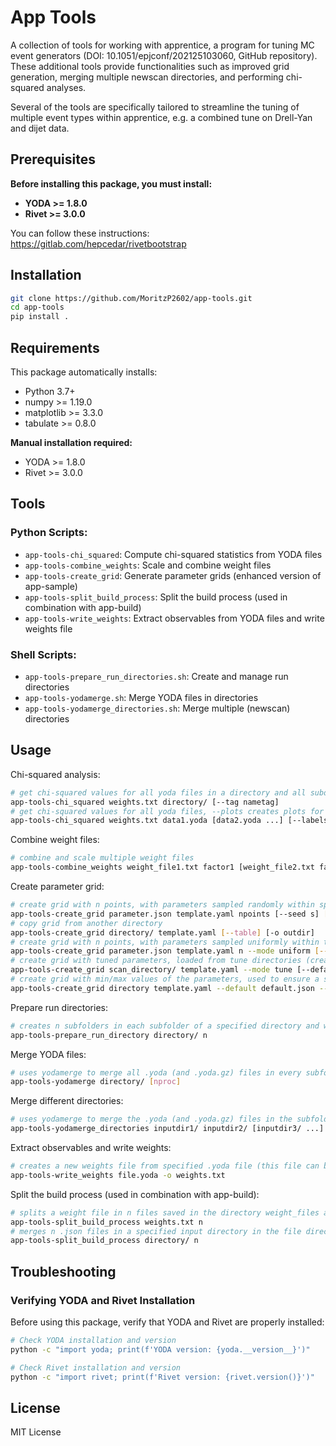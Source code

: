 # App Tools

A collection of tools for working with apprentice, a program for tuning MC event generators (DOI: 10.1051/epjconf/202125103060, GitHub repository).
These additional tools provide functionalities such as improved grid generation, merging multiple newscan directories, and performing chi-squared analyses.

Several of the tools are specifically tailored to streamline the tuning of multiple event types within apprentice, e.g. a combined tune on Drell-Yan and dijet data.

## Prerequisites

**Before installing this package, you must install:**

- **YODA >= 1.8.0**
- **Rivet >= 3.0.0**

You can follow these instructions: https://gitlab.com/hepcedar/rivetbootstrap

## Installation

```bash
git clone https://github.com/MoritzP2602/app-tools.git
cd app-tools
pip install .
```

## Requirements

This package automatically installs:
- Python 3.7+
- numpy >= 1.19.0
- matplotlib >= 3.3.0
- tabulate >= 0.8.0

**Manual installation required:**
- YODA >= 1.8.0
- Rivet >= 3.0.0

## Tools

### Python Scripts:
- `app-tools-chi_squared`: Compute chi-squared statistics from YODA files
- `app-tools-combine_weights`: Scale and combine weight files
- `app-tools-create_grid`: Generate parameter grids (enhanced version of app-sample)
- `app-tools-split_build_process`: Split the build process (used in combination with app-build)
- `app-tools-write_weights`: Extract observables from YODA files and write weights file

### Shell Scripts:
- `app-tools-prepare_run_directories.sh`: Create and manage run directories
- `app-tools-yodamerge.sh`: Merge YODA files in directories
- `app-tools-yodamerge_directories.sh`: Merge multiple (newscan) directories

## Usage

Chi-squared analysis: 
```bash
# get chi-squared values for all yoda files in a directory and all subdirectories (e.g. newscan/), use --tag to filter .yoda files (e.g. git hash)
app-tools-chi_squared weights.txt directory/ [--tag nametag]
# get chi-squared values for all yoda files, --plots creates plots for each analysis, --default creates additional ratio plots
app-tools-chi_squared weights.txt data1.yoda [data2.yoda ...] [--labels label1 label2 ...] [--plots] [--default default.yoda] [--default_label default_label]
```
Combine weight files:
```bash
# combine and scale multiple weight files
app-tools-combine_weights weight_file1.txt factor1 [weight_file2.txt factor2 ...] -o combined.txt
```
Create parameter grid:
```bash
# create grid with n points, with parameters sampled randomly within specified intervalls (same function as app-sample)
app-tools-create_grid parameter.json template.yaml npoints [--seed s] [--table] [-o outdir] (--mode random)
# copy grid from another directory
app-tools-create_grid directory/ template.yaml [--table] [-o outdir]
# create grid with n points, with parameters sampled uniformly within the specified intervalls
app-tools-create_grid parameter.json template.yaml n --mode uniform [--table] [-o outdir]
# create grid with tuned parameters, loaded from tune directories (created with app-tune2) within specified directory
app-tools-create_grid scan_directory/ template.yaml --mode tune [--default default.json] [--tune_tag foldertag] [-o outdir]
# create grid with min/max values of the parameters, used to ensure a suitable parameter range
app-tools-create_grid directory template.yaml --default default.json --mode minmax [-o outdir]
```
Prepare run directories:
```bash
# creates n subfolders in each subfolder of a specified directory and writes path to new subfolders in run_directories.txt file (skips subfolders, that already have subfolders)
app-tools-prepare_run_directory directory/ n
```
Merge YODA files:
```bash
# uses yodamerge to merge all .yoda (and .yoda.gz) files in every subfolder of a specified directory
app-tools-yodamerge directory/ [nproc]
```
Merge different directories:
```bash
# uses yodamerge to merge the .yoda (and .yoda.gz) files in the subfolders with the same name (and params.dat file) from all input directories (e.g. to merge multiple newscan directories)
app-tools-yodamerge_directories inputdir1/ inputdir2/ [inputdir3/ ...] outdir/ [nproc]
```
Extract observables and write weights:
```bash
# creates a new weights file from specified .yoda file (this file can be used for app-build)
app-tools-write_weights file.yoda -o weights.txt
```
Split the build process (used in combination with app-build):
```bash
# splits a weight file in n files saved in the directory weight_files and writes the path to each file in weight_files.txt
app-tools-split_build_process weights.txt n
# merges n .json files in a specified input directory in the file directory.json
app-tools-split_build_process directory/ n
```

## Troubleshooting

### Verifying YODA and Rivet Installation

Before using this package, verify that YODA and Rivet are properly installed:

```bash
# Check YODA installation and version
python -c "import yoda; print(f'YODA version: {yoda.__version__}')"

# Check Rivet installation and version  
python -c "import rivet; print(f'Rivet version: {rivet.version()}')"
```

## License

MIT License
